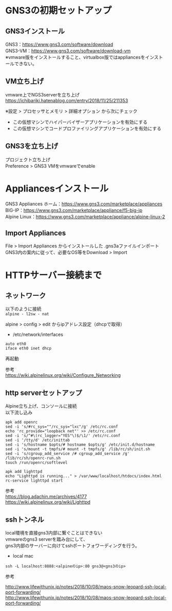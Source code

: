 # GNS3の初期セットアップ

## GNS3インストール

GNS3：https://www.gns3.com/software/download  
GNS3-VM：https://www.gns3.com/software/download-vm  
※vmware版をインストールすること、virtualbox版ではappliancesをインストールできない。  

## VM立ち上げ

vmware上でNGS3serverを立ち上げ  
https://ichibariki.hatenablog.com/entry/2018/11/25/211353  

※設定 > プロセッサとメモリ > 詳細オプション から次にチェック
- この仮想マシンでハイパーバイザーアプリケーションを有効にする
- この仮想マシンでコードプロファイリングアプリケーションを有効にする

## GNS3を立ち上げ

プロジェクト立ち上げ  
Preference > GNS3 VMをvmwareでenable  

# Appliancesインストール

GNS3 Appliances ホーム：https://www.gns3.com/marketplace/appliances  
BIG-IP：https://www.gns3.com/marketplace/appliance/f5-big-ip  
Alpine Linux：https://www.gns3.com/marketplace/appliance/alpine-linux-2  

## Import Appliances

File > Import Appliances からインストールした .gns3aファイルインポート  
GNS3内の案内に従って、必要なOS等をDownload > Import  

# HTTPサーバー接続まで

## ネットワーク

以下のように接続  
```alpine - l2sw - nat```

alpine > config > edit からipアドレス設定（dhcpで取得）  

- /etc/network/interfaces
```
auto eth0
iface eth0 inet dhcp
```

再起動  

参考  
https://wiki.alpinelinux.org/wiki/Configure_Networking  

## http serverセットアップ

Alpine立ち上げ、コンソールに接続  
以下流し込み  
```
apk add openrc
sed -i 's/#rc_sys=""/rc_sys="lxc"/g' /etc/rc.conf
echo 'rc_provide="loopback net"' >> /etc/rc.conf
sed -i 's/^#\(rc_logger="YES"\)$/\1/' /etc/rc.conf
sed -i '/tty/d' /etc/inittab 
sed -i 's/hostname $opts/# hostname $opts/g' /etc/init.d/hostname
sed -i 's/mount -t tmpfs/# mount -t tmpfs/g' /lib/rc/sh/init.sh 
sed -i 's/cgroup_add_service /# cgroup_add_service /g' /lib/rc/sh/openrc-run.sh
touch /run/openrc/softlevel

apk add lighttpd
echo "Lighttpd is running..." > /var/www/localhost/htdocs/index.html
rc-service lighttpd start
```

参考  
https://blog.adachin.me/archives/4177  
https://wiki.alpinelinux.org/wiki/Lighttpd

## sshトンネル

local環境を直接gns3内部に繋ぐことはできない  
vmwareのgns3 serverを踏み台にして、  
gns3内部のサーバーに向けてsshポートフォワーディングを行う。  

- local mac
```
ssh -L localhost:8888:<alpineのip>:80 gns3@<gns3のip>
```

参考  

http://www.lifewithunix.jp/notes/2018/10/08/maos-snow-leopard-ssh-local-port-forwarding/  
http://www.lifewithunix.jp/notes/2018/10/08/maos-snow-leopard-ssh-local-port-forwarding/  

